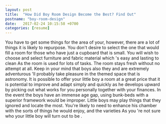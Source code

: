 ```yaml
---
layout: post
title:  "How Did Boy Room Design Become the Best? Find Out"
postname: "boy-room-design"
date:   2017-02-24 10:15:58 +0700
categories: [resume]
---
```

You have to get some things for the area of your, however, there are a lot of things it is likely to repurpose. You don't desire to select the one that would fill a room for those who have just a cupboard that is small. You will wish to choose and select furniture and fabric material which 's easy and lasting to clean As the room is used for lots of tasks. The room stays fresh without no attempt at all. Keep in your mind that boys also they and are extremely adventurous 'll probably take pleasure in the themed space that is astronomy. It is possible to offer your little boy a room at a great price that it is potential to improve and adapt simply and quickly as he develops upward by picking out what works for you personally together with your finances. In the event the boys have an immense age gap, using bunk-beds with a superior framework would be improper. Little boys may play things that they ignored and locate the most. You're likely to need to enhance his chamber with the sorts of things he would enjoy, and the varieties As you 're not sure who your little boy will turn out to be .
